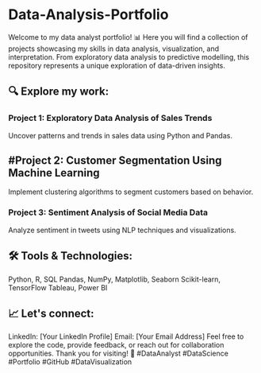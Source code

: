 # Data-Analysis-Portfolio
Welcome to my data analyst portfolio! 📊 Here you will find a collection of projects showcasing my skills in data analysis, visualization, and interpretation. From exploratory data analysis to predictive modelling, this repository represents a unique exploration of data-driven insights.

## 🔍 Explore my work:

### Project 1: Exploratory Data Analysis of Sales Trends
Uncover patterns and trends in sales data using Python and Pandas.

## #Project 2: Customer Segmentation Using Machine Learning
Implement clustering algorithms to segment customers based on behavior.

### Project 3: Sentiment Analysis of Social Media Data
Analyze sentiment in tweets using NLP techniques and visualizations.

## 🛠️ Tools & Technologies:
Python, R, SQL
Pandas, NumPy, Matplotlib, Seaborn
Scikit-learn, TensorFlow
Tableau, Power BI

## 📈 Let's connect:
LinkedIn: [Your LinkedIn Profile]
Email: [Your Email Address]
Feel free to explore the code, provide feedback, or reach out for collaboration opportunities. Thank you for visiting! 🚀 #DataAnalyst #DataScience #Portfolio #GitHub #DataVisualization


